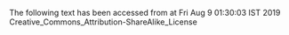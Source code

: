 The following text has been accessed from at Fri Aug 9 01:30:03 IST 2019
Creative_Commons_Attribution-ShareAlike_License
